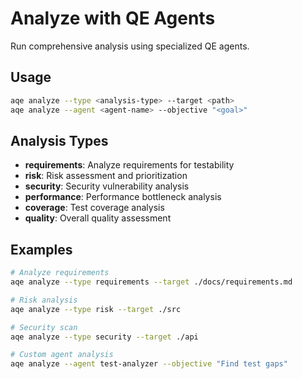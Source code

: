 # Analyze with QE Agents

Run comprehensive analysis using specialized QE agents.

## Usage
```bash
aqe analyze --type <analysis-type> --target <path>
aqe analyze --agent <agent-name> --objective "<goal>"
```

## Analysis Types
- **requirements**: Analyze requirements for testability
- **risk**: Risk assessment and prioritization
- **security**: Security vulnerability analysis
- **performance**: Performance bottleneck analysis
- **coverage**: Test coverage analysis
- **quality**: Overall quality assessment

## Examples
```bash
# Analyze requirements
aqe analyze --type requirements --target ./docs/requirements.md

# Risk analysis
aqe analyze --type risk --target ./src

# Security scan
aqe analyze --type security --target ./api

# Custom agent analysis
aqe analyze --agent test-analyzer --objective "Find test gaps"
```
